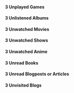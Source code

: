 
#### 3 Unplayed Games

#### 3 Unlistened Albums

#### 3 Unwatched Movies

#### 3 Unwatched Shows

#### 3 Unwatched Anime 

#### 3 Unread Books

#### 3 Unread Blogposts or Articles

#### 3 Unvisited Blogs



